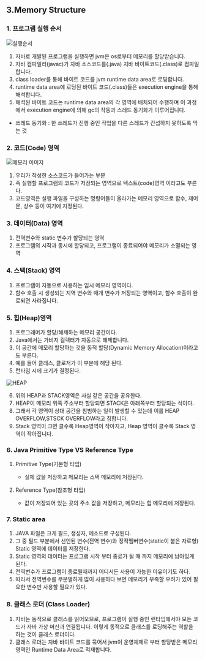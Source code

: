 ## 3.Memory Structure
### 1. 프로그램 실행 순서

![실행순서](https://img1.daumcdn.net/thumb/R1280x0/?scode=mtistory2&fname=https%3A%2F%2Fblog.kakaocdn.net%2Fdn%2FcQRqku%2Fbtru0vJ6Ixx%2F9qCTW7ChXc80fGfQUrT4B0%2Fimg.png)

1. 자바로 개발된 프로그램을 실행하면 jvm은 os로부터 메모리를 할당받습니다.
2. 자바 컴파일러(javac)가 자바 소스코드를(.java) 지바 바이트코드(.class)로 컴파일합니다.
3. class loader를 통해 바이트 코드를 jvm runtime data area로 로딩합니다.
4. runtime data area에 로딩된 바이트 코드(.class)들은 execution engine을 통해 해석합니다.
5. 해석된 바이트 코드는 runtime data area의 각 영역에 배치되어 수행하며 이 과정에서 execution engine에 의해 gc의 작동과 스레드 동기화가 이루어집니다.

- 쓰레드 동기화 : 한 쓰레드가 진행 중인 작업을 다른 스레드가 간섭하지 못하도록 막는 것
### 2. 코드(Code) 영역
![메모리 이미지](https://i.imgur.com/FdJ8Xbd.png)

1. 우리가 작성한 소스코드가 들어가는 부분
2. 즉 실행할 프로그램의 코드가 저장되는 영역으로 텍스트(code)영역 이라고도 부른다.
3. 코드영역은 실행 파일을 구성하는 명령어들이 올라가는 메모리 영역으로 함수, 제어문, 상수 등이 여기에 지정된다.

### 3. 데이터(Data) 영역
1. 전역변수와 static 변수가 할당되는 영역
2. 프로그램의 시작과 동시에 할당되고, 프로그램이 종료되어야 메모리가 소멸되는 영역

### 4. 스택(Stack) 영역
1. 프로그램이 자동으로 사용하는 임시 메모리 영역이다.
2. 함수 호출 시 생성되는 지역 변수와 매개 변수가 저장되는 영역이고, 함수 호출이 완료되면 사라집니다.

### 5. 힙(Heap)영역
1. 프로그래머가 할당/해제하는 메모리 공간이다.
2. Java에서는 가비지 컬렉터가 자동으로 해제합니다.
3. 이 공간에 메모리 할당하는 것을 동적 할당(Dynamic Memory Allocation)이라고도 부른다.
4. 예를 들어 클래스, 클로저가 이 부분에 해당 된다.
5. 런타임 시에 크기가 결정된다.

![HEAP](https://i.imgur.com/GImVa8L.png)

6. 위의 HEAP과 STACK영역은 사실 같은 공간을 공유한다.
7. HEAP이 메모리 위쪽 주소부터 할당되면 STACK은 아래쪽부터 할당되는 식이다.
8. 그래서 각 영역이 상대 공간을 침범하는 일이 발생할 수 있는데 이를 HEAP OVERFLOW,STSCK OVERFLOW라고 칭합니다.
9. Stack 영역이 크면  클수록 Heap영역이 작아지고, Heap 영역이 클수록 Stack 영역이 작아집니다.

### 6. Java Primitive Type VS Reference Type
1. Primitive Type(기본형 타입)
    - 실제 값을 저장하고 메모리는 스택 메모리에 저장된다.

2. Reference Type(참조형 타입)
    - 값이 저장되어 있는 곳의 주소 값을 저장하고, 메모리는 힙 메모리에 저장된다.

### 7. Static area
1. JAVA 파일은 크게 필드, 생성자, 메소드로 구성된다. 
2. 그 중 필드 부분에서 선언된 변수(전역 변수)와 정적멤버변수(static이 붙은 자료형) Static 영역에 데이터를 저장한다.
3. Static 영역의 데이터는 프로그램 시작 부터 종료가 될 때 까지 메모리에 남아있게 된다.
4. 전역변수가 프로그램이 종료될때까지 어디서든 사용이 가능한 이유이기도 하다.
5. 따라서 전역변수를 무분별하게 많이 사용하다 보면 메모리가 부족할 우려가 있어 필요한 변수만 사용할 필요가 있다.

### 8. 클래스 로더 (Class Loader)
1. 자바는 동적으로 클래스를 읽어오므로, 프로그램이 실행 중인 런타임에서야 모든 코드가 자바 가상 머신과 연결됩니다. 이렇게 동적으로 클래스를 로딩해주는 역할을 하는 것이 클래스 로더이다.
2. 클래스 로더는 자바 바이트 코드를 묶어서 jvm이 운영체제로 부터 할당받은 메모리 영역인 Runtime Data Area로 적재합니다.